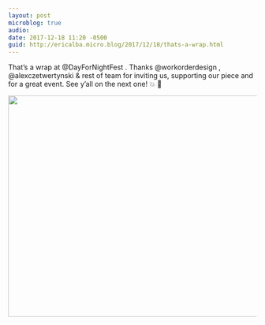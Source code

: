 ```yaml
---
layout: post
microblog: true
audio: 
date: 2017-12-18 11:20 -0500
guid: http://ericalba.micro.blog/2017/12/18/thats-a-wrap.html
---
```

That’s a wrap at @DayForNightFest . Thanks @workorderdesign , @alexczetwertynski & rest of team for inviting us, supporting our piece and for a great event. See y’all on the next one! 💥 🙌

<img src="http://micro.ericalba.com/uploads/2018/36e2c4c250.jpg" width="600" height="449" />
